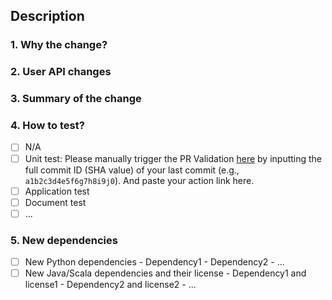## Description

<!-- For small changes (<=3 files and <=50 lines of codes in the source folder), -->
<!-- you may remove Sections 1-4 below and just provide a simple description here -->

### 1. Why the change?

<!-- Provide the related github issue link if available -->

### 2. User API changes

<!-- Describe API changes (i.e., how users will use the feature) if any; -->
<!-- alternatively, provide a link to the github issue for the design -->

### 3. Summary of the change 

<!-- Provide the design for the implementation; -->
<!-- alternatively, provide a link to the github issue for the design -->

### 4. How to test?
- [ ] N/A
- [ ] Unit test: Please manually trigger the PR Validation [here](https://github.com/intel-analytics/ipex-llm-workflow/actions/workflows/llm-unit-tests.yml) by inputting the full commit ID (SHA value) of your last commit (e.g., `a1b2c3d4e5f6g7h8i9j0`). And paste your action link here.
- [ ] Application test
- [ ] Document test
- [ ] ...

### 5. New dependencies

<!-- If no new dependency is introduced, remove this section -->

- [ ] New Python dependencies
       - Dependency1 
       - Dependency2
       - ...
- [ ] New Java/Scala dependencies and their license
       - Dependency1 and license1
       - Dependency2 and license2
       - ...
